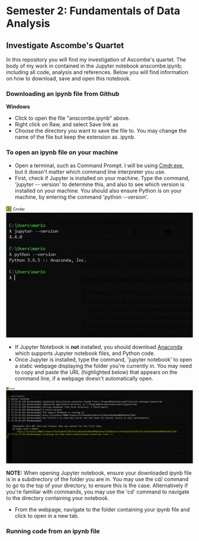 # Semester 2: Fundamentals of Data Analysis
## Investigate Ascombe's Quartet

In this repository you will find my investigation of Ascombe's quartet. The body of my work in contained in the Jupyter notebook anscombe.ipynb; including all code, analysis and references. Below you will find information on how to download, save and open this notebook. 

 
### Downloading an ipynb file from Github
**Windows**
* Click to open the file "anscombe.ipynb" above.
* Right click on Raw, and select Save link as
* Choose the directory you want to save the file to. You may change the name of the file but keep the extension as .ipynb.

### To open an ipynb file on your machine
* Open a terminal, such as Command Prompt. I will be using [Cmdr.exe](http://cmder.net/), but it doesn't matter which command line interpreter you use. 
* First, check if Jupyter is installed on your machine. Type the command, 'jupyter -- version' to determine this, and also to see which version is installed on your machine. You should also ensure Python is on your machine, by entering the command 'python --version'.

![](images/openipynb1.jpeg)

* If Jupyter Notebook is **not** installed, you should download [Anaconda](https://www.anaconda.com/download/) which supports Jupyter notebook files, and Python code. 
* Once Jupyter is installed, type the command, 'jupyter notebook' to open a static webpage displaying the folder you're currently in. You may need to copy and paste the URL (highlighted below) that appears on the command line, if a webpage doesn't automatically open. 

![](images/openipynb2.jpeg)

**NOTE:** When opening Jupyter notebook, ensure your downloaded ipynb file is in a subdirectory of the folder you are in. You may use the cd/ command to go to the top of your directory, to ensure this is the case. Alternatively if you're familiar with commands, you may use the 'cd' command to navigate to the directory containing your notebook.
* From the webpage, navigate to the folder containing your ipynb file and click to open in a new tab. 

### Running code from an ipynb file
